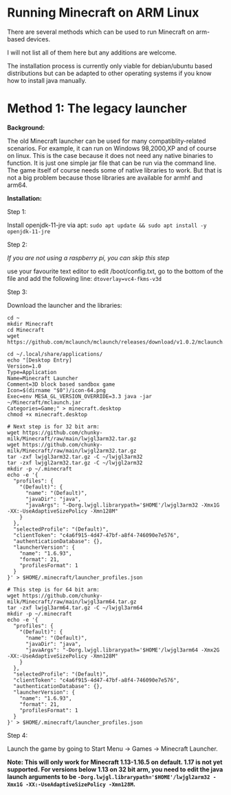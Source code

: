 # Running Minecraft on ARM Linux
There are several methods which can be used to run Minecraft on arm-based devices.

I will not list all of them here but any additions are welcome.

The installation process is currently only viable for debian/ubuntu based distributions but can be adapted to other operating systems if you know how to install java manually.

# Method 1: The legacy launcher

**Background:**

The old Minecraft launcher can be used for many compatiblity-related scenarios.
For example, it can run on Windows 98,2000,XP and of course on linux.
This is the case because it does not need any native binaries to function.
It is just one simple jar file that can be run via the command line.
The game itself of course needs some of native libraries to work.
But that is not a big problem because those libraries are available for armhf and arm64.

**Installation:**

Step 1:

Install openjdk-11-jre via apt: `sudo apt update && sudo apt install -y openjdk-11-jre`

Step 2:

*If you are not using a raspberry pi, you can skip this step*

use your favourite text editor to edit /boot/config.txt, go to the bottom of the file and add the following line: `dtoverlay=vc4-fkms-v3d`

Step 3:

Download the launcher and the libraries:
```
cd ~
mkdir Minecraft
cd Minecraft
wget https://github.com/mclaunch/mclaunch/releases/download/v1.0.2/mclaunch.jar

cd ~/.local/share/applications/
echo "[Desktop Entry]
Version=1.0
Type=Application
Name=Minecraft Launcher
Comment=3D block based sandbox game
Icon=$(dirname "$0")/icon-64.png
Exec=env MESA_GL_VERSION_OVERRIDE=3.3 java -jar ~/Minecraft/mclaunch.jar
Categories=Game;" > minecraft.desktop
chmod +x minecraft.desktop

# Next step is for 32 bit arm:
wget https://github.com/chunky-milk/Minecraft/raw/main/lwjgl3arm32.tar.gz
wget https://github.com/chunky-milk/Minecraft/raw/main/lwjgl2arm32.tar.gz
tar -zxf lwjgl3arm32.tar.gz -C ~/lwjgl3arm32
tar -zxf lwjgl2arm32.tar.gz -C ~/lwjgl2arm32
mkdir -p ~/.minecraft
echo -e '{
  "profiles": {
    "(Default)": {
      "name": "(Default)",
      "javaDir": "java",
      "javaArgs": "-Dorg.lwjgl.librarypath='$HOME'/lwjgl3arm32 -Xmx1G -XX:-UseAdaptiveSizePolicy -Xmn128M"
    }
  },
  "selectedProfile": "(Default)",
  "clientToken": "c4a6f915-4d47-47bf-a8f4-746090e7e576",
  "authenticationDatabase": {},
  "launcherVersion": {
    "name": "1.6.93",
    "format": 21,
    "profilesFormat": 1
  }
}' > $HOME/.minecraft/launcher_profiles.json

# This step is for 64 bit arm:
wget https://github.com/chunky-milk/Minecraft/raw/main/lwjgl3arm64.tar.gz
tar -zxf lwjgl3arm64.tar.gz -C ~/lwjgl3arm64
mkdir -p ~/.minecraft
echo -e '{
  "profiles": {
    "(Default)": {
      "name": "(Default)",
      "javaDir": "java",
      "javaArgs": "-Dorg.lwjgl.librarypath='$HOME'/lwjgl3arm64 -Xmx2G -XX:-UseAdaptiveSizePolicy -Xmn128M"
    }
  },
  "selectedProfile": "(Default)",
  "clientToken": "c4a6f915-4d47-47bf-a8f4-746090e7e576",
  "authenticationDatabase": {},
  "launcherVersion": {
    "name": "1.6.93",
    "format": 21,
    "profilesFormat": 1
  }
}' > $HOME/.minecraft/launcher_profiles.json
```

Step 4:

Launch the game by going to Start Menu -> Games -> Minecraft Launcher.

**Note: This will only work for Minecraft 1.13-1.16.5 on default. 1.17 is not yet supported. For versions below 1.13 on 32 bit arm, you need to edit the java launch arguments to be `-Dorg.lwjgl.librarypath='$HOME'/lwjgl2arm32 -Xmx1G -XX:-UseAdaptiveSizePolicy -Xmn128M`.**
